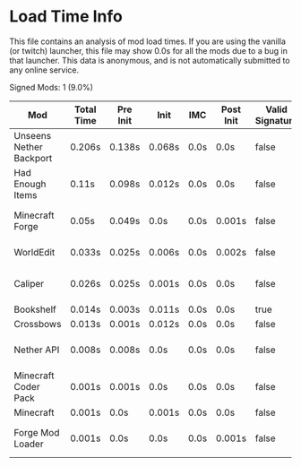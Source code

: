 # Load Time Info

This file contains an analysis of mod load times. If you are using the vanilla
(or twitch) launcher, this file may show 0.0s for all the mods due to a bug in
that launcher. This data is anonymous, and is not automatically submitted to any
online service.



Signed Mods: 1 (9.0%)

| Mod                     | Total Time | Pre Init | Init   | IMC  | Post Init | Valid Signature | File Name                                                  |
|-------------------------|------------|----------|--------|------|-----------|-----------------|------------------------------------------------------------|
| Unseens Nether Backport | 0.206s     | 0.138s   | 0.068s | 0.0s | 0.0s      | false           | nb-1.12.2-0.0.1.jar                                        |
| Had Enough Items        | 0.11s      | 0.098s   | 0.012s | 0.0s | 0.0s      | false           | had-enough-items-557549-4571247_mapped_stable_39-1.12.jar  |
| Minecraft Forge         | 0.05s      | 0.049s   | 0.0s   | 0.0s | 0.001s    | false           | forge-1.12.2-14.23.5.2860_mapped_stable_39-1.12-recomp.jar |
| WorldEdit               | 0.033s     | 0.025s   | 0.006s | 0.0s | 0.002s    | false           | worldedit-forge-mc1.12.2-6.1.10-dist.jar                   |
| Caliper                 | 0.026s     | 0.025s   | 0.001s | 0.0s | 0.0s      | false           | caliper-266824-2810222_mapped_stable_39-1.12.jar           |
| Bookshelf               | 0.014s     | 0.003s   | 0.011s | 0.0s | 0.0s      | true            | Bookshelf-1.12.2-2.3.590 (1).jar                           |
| Crossbows               | 0.013s     | 0.001s   | 0.012s | 0.0s | 0.0s      | false           | crossbows-973881-5108261.jar                               |
| Nether API              | 0.008s     | 0.008s   | 0.0s   | 0.0s | 0.0s      | false           | nether-API-f2f48d7b8b_mapped_stable_39-1.12.jar            |
| Minecraft Coder Pack    | 0.001s     | 0.001s   | 0.0s   | 0.0s | 0.0s      | false           | minecraft.jar                                              |
| Minecraft               | 0.001s     | 0.0s     | 0.001s | 0.0s | 0.0s      | false           | minecraft.jar                                              |
| Forge Mod Loader        | 0.001s     | 0.0s     | 0.0s   | 0.0s | 0.001s    | false           | forge-1.12.2-14.23.5.2860_mapped_stable_39-1.12-recomp.jar |
